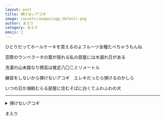 ```yaml
---
layout: post
title: 弾けないアコギ
image: /assets/images/ogp_default.png
author: まえり
category: まえり
emoji: 🌱
---
```


<div class="tanka-area"><div class="tanka">
<p>ひとりだってホールケーキを買えるのよフルーツ全種たべちゃうもんね</p>
<p>窓際のウンベラータの葉が揺れる私の部屋には木漏れ日がある</p>
<p>洗濯の山未踏なり標高は推定八〇二ミリメートル</p>
<p>練習をしないから弾けないアコギ　エレキだったら弾けるのかしら</p>
<p>いつの日か海眺むらる部屋に住むそばに白くてふわふわの犬</p></div></div>

---

<details><summary>弾けないアコギ</summary>
ひとりだってホールケーキを買えるのよフルーツ全種たべちゃうもんね<br />
窓際のウンベラータの葉が揺れる私の部屋には木漏れ日がある<br />
洗濯の山未踏なり標高は推定八〇二ミリメートル<br />
練習をしないから弾けないアコギ　エレキだったら弾けるのかしら<br />
いつの日か海眺むらる部屋に住むそばに白くてふわふわの犬<br />
<br />
</details>

まえり
